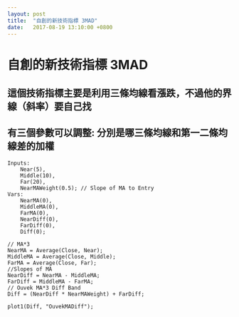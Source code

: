 ```yaml
---
layout: post
title:  "自創的新技術指標 3MAD"
date:   2017-08-19 13:10:00 +0800
---
```


# 自創的新技術指標 3MAD

## 這個技術指標主要是利用三條均線看漲跌，不過他的界線（斜率）要自己找

## 有三個參數可以調整: 分別是哪三條均線和第一二條均線差的加權 

```
Inputs:
	Near(5),
	Middle(10),
	Far(20),
	NearMAWeight(0.5); // Slope of MA to Entry
Vars: 
	NearMA(0),
	MiddleMA(0),
	FarMA(0),
	NearDiff(0), 
	FarDiff(0),
	Diff(0);

// MA*3
NearMA = Average(Close, Near);
MiddleMA = Average(Close, Middle);
FarMA = Average(Close, Far);
//Slopes of MA
NearDiff = NearMA - MiddleMA;
FarDiff = MiddleMA - FarMA;
// Ouvek MA*3 Diff Band
Diff = (NearDiff * NearMAWeight) + FarDiff;

plot1(Diff, "OuvekMADiff");
```
